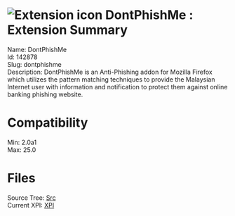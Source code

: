 # ![Extension icon](https://addons.thunderbird.net/user-media/addon_icons/142/142878-64.png?modified=1489391130) DontPhishMe : Extension Summary

Name: DontPhishMe  
Id: 142878  
Slug: dontphishme  
Description: DontPhishMe is an Anti-Phishing addon for Mozilla Firefox which utilizes the pattern matching techniques to provide the Malaysian Internet user with information and notification to protect them against online banking phishing website.
  

# Compatibility
Min: 2.0a1  
Max: 25.0  

# Files

Source Tree: [Src](C:/Dev/Thunderbird/ThunderKdB/xall/xOther/142878-dontphishme/src)  
Current XPI: [XPI](C:/Dev/Thunderbird/ThunderKdB/xall/xOther/142878-dontphishme/xpi)  



